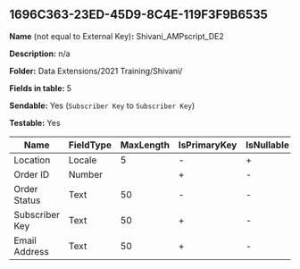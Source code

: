 ## 1696C363-23ED-45D9-8C4E-119F3F9B6535

**Name** (not equal to External Key)**:** Shivani_AMPscript_DE2

**Description:** n/a

**Folder:** Data Extensions/2021 Training/Shivani/

**Fields in table:** 5

**Sendable:** Yes (`Subscriber Key` to `Subscriber Key`)

**Testable:** Yes

| Name | FieldType | MaxLength | IsPrimaryKey | IsNullable | DefaultValue |
| --- | --- | --- | --- | --- | --- |
| Location | Locale | 5 | - | + |  |
| Order ID | Number |  | + | - |  |
| Order Status | Text | 50 | - | - |  |
| Subscriber Key | Text | 50 | + | - |  |
| Email Address | Text | 50 | + | - |  |
